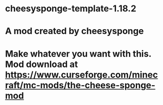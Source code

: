 # cheesysponge-template-1.18.2
# A mod created by cheesysponge
# Make whatever you want with this. Mod download at https://www.curseforge.com/minecraft/mc-mods/the-cheese-sponge-mod
